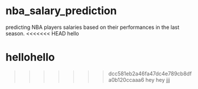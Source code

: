 # nba_salary_prediction
predicting NBA players salaries based on their performances in the last season.
<<<<<<< HEAD
hello

hellohello
=======
>>>>>>> dcc581eb2a46fa47dc4e789cb8dfa0b120ccaaa6
hey
hey
jjj
